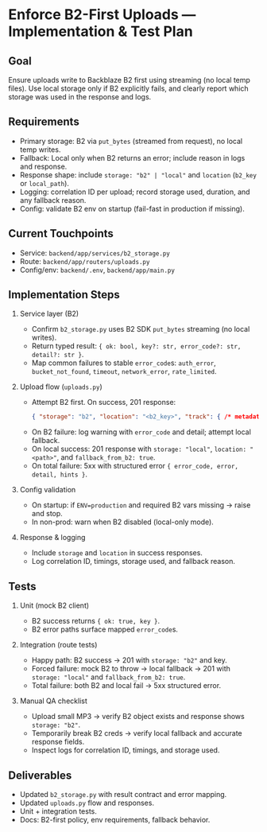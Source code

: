 # Enforce B2-First Uploads — Implementation & Test Plan

## Goal
Ensure uploads write to Backblaze B2 first using streaming (no local temp files). Use local storage only if B2 explicitly fails, and clearly report which storage was used in the response and logs.

## Requirements
- Primary storage: B2 via `put_bytes` (streamed from request), no local temp writes.
- Fallback: Local only when B2 returns an error; include reason in logs and response.
- Response shape: include `storage: "b2" | "local"` and `location` (`b2_key` or `local_path`).
- Logging: correlation ID per upload; record storage used, duration, and any fallback reason.
- Config: validate B2 env on startup (fail-fast in production if missing).

## Current Touchpoints
- Service: `backend/app/services/b2_storage.py`
- Route: `backend/app/routers/uploads.py`
- Config/env: `backend/.env`, `backend/app/main.py`

## Implementation Steps
1) Service layer (B2)
   - Confirm `b2_storage.py` uses B2 SDK `put_bytes` streaming (no local writes).
   - Return typed result: `{ ok: bool, key?: str, error_code?: str, detail?: str }`.
   - Map common failures to stable `error_code`s: `auth_error`, `bucket_not_found`, `timeout`, `network_error`, `rate_limited`.

2) Upload flow (`uploads.py`)
   - Attempt B2 first. On success, 201 response:
     ```json
     { "storage": "b2", "location": "<b2_key>", "track": { /* metadata */ } }
     ```
   - On B2 failure: log warning with `error_code` and detail; attempt local fallback.
   - On local success: 201 response with `storage: "local"`, `location: "<path>"`, and `fallback_from_b2: true`.
   - On total failure: 5xx with structured error `{ error_code, error, detail, hints }`.

3) Config validation
   - On startup: if `ENV=production` and required B2 vars missing → raise and stop.
   - In non-prod: warn when B2 disabled (local-only mode).

4) Response & logging
   - Include `storage` and `location` in success responses.
   - Log correlation ID, timings, storage used, and fallback reason.

## Tests
1) Unit (mock B2 client)
   - B2 success returns `{ ok: true, key }`.
   - B2 error paths surface mapped `error_code`s.

2) Integration (route tests)
   - Happy path: B2 success → 201 with `storage: "b2"` and key.
   - Forced failure: mock B2 to throw → local fallback → 201 with `storage: "local"` and `fallback_from_b2: true`.
   - Total failure: both B2 and local fail → 5xx structured error.

3) Manual QA checklist
   - Upload small MP3 → verify B2 object exists and response shows `storage: "b2"`.
   - Temporarily break B2 creds → verify local fallback and accurate response fields.
   - Inspect logs for correlation ID, timings, and storage used.

## Deliverables
- Updated `b2_storage.py` with result contract and error mapping.
- Updated `uploads.py` flow and responses.
- Unit + integration tests.
- Docs: B2-first policy, env requirements, fallback behavior.
